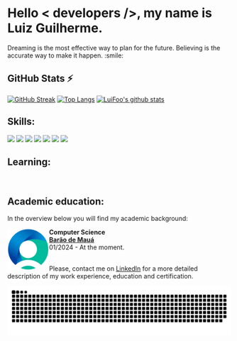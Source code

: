 <h1> Hello < developers />, my name is Luiz Guilherme. </h1>

<div size='20px'>Dreaming is the most effective way to plan for the future. Believing is the accurate way to make it happen. :smile: 
</div>

<h2> GitHub Stats ⚡</h2>

[![GitHub Streak](https://github-readme-streak-stats.herokuapp.com?user=LuiFoo&theme=transparent&date_format=j%20M%5B%20Y%5D&card_width=1124&exclude_days=Sun%2CSat&border_radius=8&border=1E2228)](https://github.com/LuiFoo)
[![Top Langs](https://github-readme-stats.vercel.app/api/top-langs/?username=LuiFoo&layout=compact&theme=transparent&card_width=1124&border_radius=8&border_color=1E2228)](https://github.com/LuiFoo)
[![LuiFoo's github stats](https://github-readme-stats-mu-red-43.vercel.app/api?username=LuiFoo&count_private=true&show_icons=true&theme=transparent&card_width=1124&border_radius=8&border_color=1E2228&custom_title=STATS)](https://github.com/LuiFoo)

<h2> Skills: </h2>
<a href='https://github.com/LuiFoo'><img width ='48px' src='https://skillicons.dev/icons?i=html'></a>
<a href='https://github.com/LuiFoo'><img width ='48px' src='https://skillicons.dev/icons?i=css'></a>
<a href='https://github.com/LuiFoo'><img width ='48px' src='https://skillicons.dev/icons?i=js'></a>
<a href='https://github.com/LuiFoo'><img width ='48px' src='https://skillicons.dev/icons?i=figma'></a>
<a href='https://github.com/LuiFoo'><img width ='48px' src='https://skillicons.dev/icons?i=py'></a>
<a href='https://github.com/LuiFoo'><img width ='48px' src='https://skillicons.dev/icons?i=cs'></a>
<a href='https://github.com/LuiFoo'><img width ='48px' src='https://skillicons.dev/icons?i=cpp'></a>

<h2> Learning: </h2>
<a href='https://github.com/LuiFoo'><img width ='48px' src=''></a>

<h2> Academic education: </h2>

In the overview below you will find my academic background:

<a href='https://www.baraodemaua.br'><img align="left" height="94px" width="94px" alt="Warpnet" src='./src/assets/logo-faculdade.png'></a>

**Computer Science** \
[**Barão de Mauá**](https://www.baraodemaua.br/) \
01/2024 - At the moment.
<br>
<br>

Please, contact me on [LinkedIn](https://www.linkedin.com/in/louierotulo/) for a more detailed description of my work experience, education and certification.

<picture>
  <source media="(prefers-color-scheme: dark)" srcset="https://raw.githubusercontent.com/platane/snk/output/github-contribution-grid-snake-dark.svg"/>
  <source media="(prefers-color-scheme: light)" srcset="https://raw.githubusercontent.com/platane/snk/output/github-contribution-grid-snake.svg"/>
  <img alt="github contribution grid snake animation" src="https://raw.githubusercontent.com/platane/snk/output/github-contribution-grid-snake.svg"/>
</picture>

